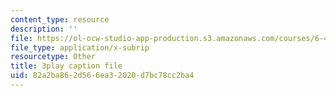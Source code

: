 ```yaml
---
content_type: resource
description: ''
file: https://ol-ocw-studio-app-production.s3.amazonaws.com/courses/6-451-principles-of-digital-communication-ii-spring-2005/82a2ba862d566ea32020d7bc78cc2ba4_47yJ7g6DzkA.srt
file_type: application/x-subrip
resourcetype: Other
title: 3play caption file
uid: 82a2ba86-2d56-6ea3-2020-d7bc78cc2ba4
---
```

